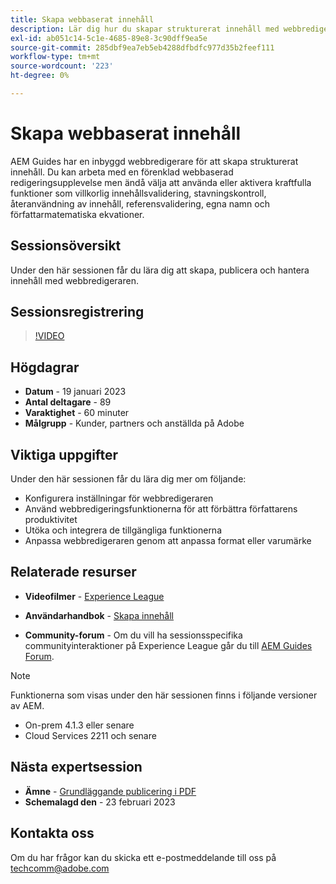 ```yaml
---
title: Skapa webbaserat innehåll
description: Lär dig hur du skapar strukturerat innehåll med webbredigeraren.
exl-id: ab051c14-5c1e-4685-89e8-3c90dff9ea5e
source-git-commit: 285dbf9ea7eb5eb4288dfbdfc977d35b2feef111
workflow-type: tm+mt
source-wordcount: '223'
ht-degree: 0%

---
```


# Skapa webbaserat innehåll

AEM Guides har en inbyggd webbredigerare för att skapa strukturerat innehåll. Du kan arbeta med en förenklad webbaserad redigeringsupplevelse men ändå välja att använda eller aktivera kraftfulla funktioner som villkorlig innehållsvalidering, stavningskontroll, återanvändning av innehåll, referensvalidering, egna namn och författarmatematiska ekvationer.

## Sessionsöversikt

Under den här sessionen får du lära dig att skapa, publicera och hantera innehåll med webbredigeraren.

## Sessionsregistrering

>[!VIDEO](https://video.tv.adobe.com/v/3414171/dita-authoring-ccms-web-author?quality=12&learn=on)

## Högdagrar

- **Datum** - 19 januari 2023
- **Antal deltagare** - 89
- **Varaktighet** - 60 minuter
- **Målgrupp** - Kunder, partners och anställda på Adobe

## Viktiga uppgifter

Under den här sessionen får du lära dig mer om följande:
- Konfigurera inställningar för webbredigeraren
- Använd webbredigeringsfunktionerna för att förbättra författarens produktivitet
- Utöka och integrera de tillgängliga funktionerna
- Anpassa webbredigeraren genom att anpassa format eller varumärke

## Relaterade resurser

- **Videofilmer** -  [Experience League](https://experienceleague.adobe.com/docs/experience-manager-guides-learn/videos/advanced-user-guide/overview.html?lang=en)

- **Användarhandbok** - [Skapa innehåll](https://help.adobe.com/en_US/xml-documentation-for-adobe-experience-manager/index.html#t=DXML-master-map/authoring-content.html)

- **Community-forum** - Om du vill ha sessionsspecifika communityinteraktioner på Experience League går du till  [AEM Guides Forum](https://experienceleaguecommunities.adobe.com/t5/experience-manager-guides/bd-p/xml-documentation-discussions).

>[!NOTE]
>
> Funktionerna som visas under den här sessionen finns i följande versioner av AEM.
> - On-prem 4.1.3 eller senare
> - Cloud Services 2211 och senare


## Nästa expertsession

- **Ämne** - [Grundläggande publicering i PDF](native-pdf-publishing-essentials-feb23.md)
- **Schemalagd den** - 23 februari 2023

## Kontakta oss

Om du har frågor kan du skicka ett e-postmeddelande till oss på <techcomm@adobe.com>
